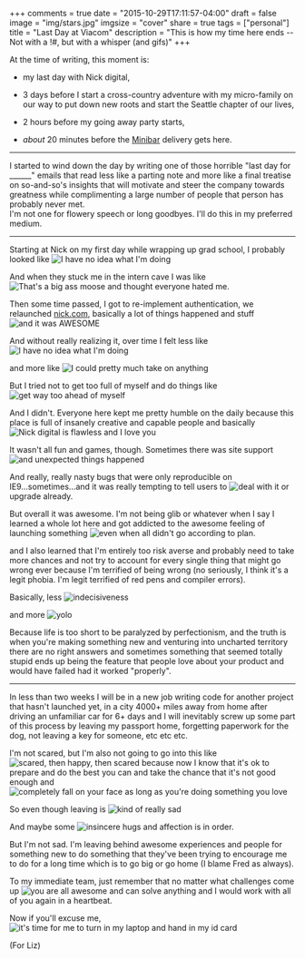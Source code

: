 +++
comments = true
date = "2015-10-29T17:11:57-04:00"
draft = false
image = "img/stars.jpg"
imgsize = "cover"
share = true
tags = ["personal"]
title = "Last Day at Viacom"
description = "This is how my time here ends -- Not with a !#, but with a whisper (and gifs)"
+++

At the time of writing, this moment is:  

-  my last day with Nick digital, 

- 3 days before I start a cross-country adventure with my micro-family on our way to put down new roots and start the Seattle chapter of our lives, 

- 2 hours before my going away party starts, 

- *about* 20 minutes before the [Minibar](https://minibardelivery.com/) delivery gets here.

-------

I started to wind down the day by writing one of those horrible "last day for ______" emails that read less like a parting note and more like a final treatise on so-and-so's insights that will motivate and steer the company towards greatness while complimenting a large number of people that person has probably never met.  
I'm not one for flowery speech or long goodbyes.  I'll do this in my preferred medium.  

------

Starting at Nick on my first day while wrapping up grad school, I probably looked like ![I have no idea what I'm doing](https://gimmebar-assets.s3.amazonaws.com/51bdab692fb5d.gif)

And when they stuck me in the intern cave I was like ![That's a big ass moose](https://gimmebar-assets.s3.amazonaws.com/5185d4e91f8fe.gif) and thought everyone hated me.  

Then some time passed, I got to re-implement authentication, we relaunched [nick.com](nick.com), basically a lot of things happened and stuff ![and it was AWESOME](https://gimmebar-assets.s3.amazonaws.com/4e68db26cdca4.gif)

And without really realizing it, over time I felt less like ![I have no idea what I'm doing](https://gimmebar-assets.s3.amazonaws.com/507403c3d50c8.gif)

and more like ![I could pretty much take on anything](https://gimmebar-assets.s3.amazonaws.com/5474e83f22d62.gif)

But I tried not to get too full of myself and do things like ![get way too ahead of myself](https://gimmebar-assets.s3.amazonaws.com/4fb02d8639d6c.gif)

And I didn't.  Everyone here kept me pretty humble on the daily because this place is full of insanely creative and capable people and basically ![Nick digital is flawless and I love you](https://gimmebar-assets.s3.amazonaws.com/4fc86e6f70118.gif)

It wasn't all fun and games, though.  Sometimes there was site support ![and unexpected things happened](https://gimmebar-assets.s3.amazonaws.com/540969b121af1.gif)

And really, really nasty bugs that were only reproducible on IE9...sometimes...and it was really tempting to tell users to ![deal with it](https://gimmebar-assets.s3.amazonaws.com/503222458de58.gif) or upgrade already.

But overall it was awesome.  I'm not being glib or whatever when I say I learned a whole lot here and got addicted to the awesome feeling of launching something ![even when all didn't go according to plan](https://gimmebar-assets.s3.amazonaws.com/54908e8df1dde.gif).

and I also learned that I'm entirely too risk averse and probably need to take more chances and not try to account for every single thing that might go wrong ever because I'm terrified of being wrong (no seriously, I think it's a legit phobia.  I'm legit terrified of red pens and compiler errors).

Basically, less ![indecisiveness](https://gimmebar-assets.s3.amazonaws.com/4e0e17ed803b4.gif)

and more ![yolo](https://gimmebar-assets.s3.amazonaws.com/55c3c0f1d2a05.gif)

Because life is too short to be paralyzed by perfectionism, and the truth is when you're making something new and venturing into uncharted territory there are no right answers and sometimes something that seemed totally stupid ends up being the feature that people love about your product and would have failed had it worked "properly".

--------

In less than two weeks I will be in a new job writing code for another project that hasn't launched yet, in a city 4000+ miles away from home after driving an unfamiliar car for 6+ days and I will inevitably screw up some part of this process by leaving my passport home, forgetting paperwork for the dog, not leaving a key for someone, etc etc etc.  

I'm not scared, but I'm also not going to go into this like ![scared, then happy, then scared](https://gimmebar-assets.s3.amazonaws.com/4ec3cd2131d8e.gif) because now I know that it's ok to prepare and do the best you can and take the chance that it's not good enough and ![completely fall on your face as long as you're doing something you love](https://gimmebar-assets.s3.amazonaws.com/4ff045335c6d2.gif)

So even though leaving is ![kind of really sad](https://gimmebar-assets.s3.amazonaws.com/500901eb25f32.gif)

And maybe some ![insincere hugs and affection](https://gimmebar-assets.s3.amazonaws.com/55be3ee3b4fd0.gif) is in order.

But I'm not sad.  I'm leaving behind awesome experiences and people for something new to do something that they've been trying to encourage me to do for a long time which is to go big or go home (I blame Fred as always).  

To my immediate team, just remember that no matter what challenges come up ![you are all awesome and can solve anything](https://gimmebar-assets.s3.amazonaws.com/4e557157570a4.gif) and I would work with all of you again in a heartbeat.  

Now if you'll excuse me, ![it's time for me to turn in my laptop and hand in my id card](https://gimmebar-assets.s3.amazonaws.com/54db976d4d56b.gif)

(For Liz)

